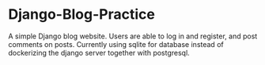 # Django-Blog-Practice
A simple Django blog website. Users are able to log in and register, and post comments on posts.
Currently using sqlite for database instead of dockerizing the django server together with postgresql.
